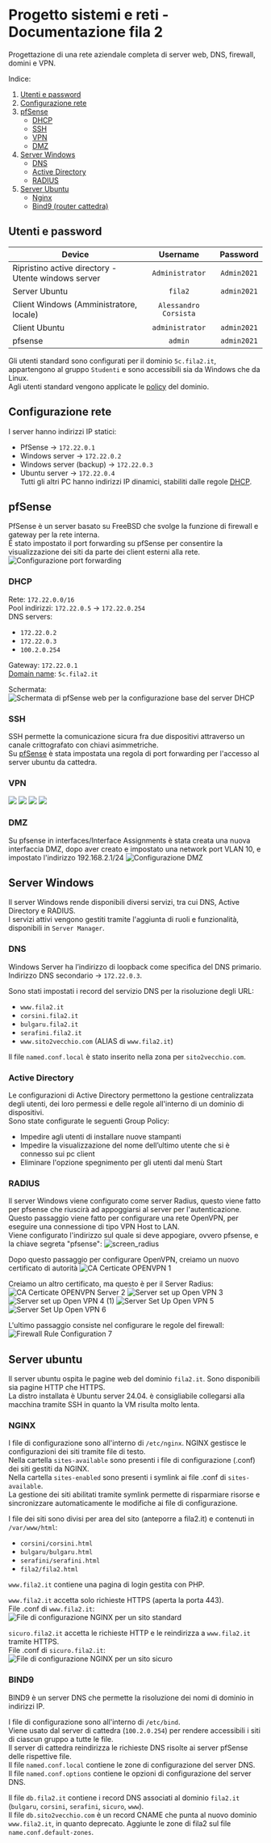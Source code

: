 # Progetto sistemi e reti - Documentazione fila 2
Progettazione di una rete aziendale completa di server web, DNS, firewall, domini e VPN.

Indice:
1. [Utenti e password](#utenti-e-password)
2. [Configurazione rete](#configurazione-rete)
3. [pfSense](#pfsense)
    * [DHCP](#dhcp)
    * [SSH](#ssh)
    * [VPN](#vpn)
    * [DMZ](#dmz)
4. [Server Windows](#server-windows)
    * [DNS](#dns)
    * [Active Directory](#active-directory)
    * [RADIUS](#radius)
5. [Server Ubuntu](#server-ubuntu)
    * [Nginx](#nginx)
    * [Bind9 (router cattedra)](#bind9)

## Utenti e password
| Device                                              |       Username        |  Password   |
|-----------------------------------------------------|:---------------------:|:-----------:|
| Ripristino active directory - Utente windows server |    `Administrator`    | `Admin2021` |
| Server Ubuntu                                       |        `fila2`        | `admin2021` |
| Client Windows (Amministratore, locale)             | `Alessandro Corsista` |             |
| Client Ubuntu                                       |    `administrator`    | `admin2021` |
| pfsense                                             |        `admin`        | `admin2021` |

Gli utenti standard sono configurati per il dominio `5c.fila2.it`,
appartengono al gruppo `Studenti` e sono accessibili sia da Windows che da Linux.\
Agli utenti standard vengono applicate le [policy](#active-directory) del dominio.

## Configurazione rete
I server hanno indirizzi IP statici:
* PfSense -> `172.22.0.1`
* Windows server -> `172.22.0.2`
* Windows server (backup) -> `172.22.0.3`
* Ubuntu server -> `172.22.0.4`\
Tutti gli altri PC hanno indirizzi IP dinamici, stabiliti dalle regole [DHCP](#dhcp).

## pfSense
PfSense è un server basato su FreeBSD che svolge la funzione di firewall e gateway per la rete interna.\
É stato impostato il port forwarding su pfSense per consentire la visualizzazione dei siti da parte dei client esterni alla rete.
![Configurazione port forwarding](/img/port-forwarding/confPortFwd.png)

### DHCP
Rete: `172.22.0.0/16`\
Pool indirizzi: `172.22.0.5` -> `172.22.0.254`\
DNS servers:
* `172.22.0.2`
* `172.22.0.3`
* `100.2.0.254`

Gateway: `172.22.0.1`\
[Domain name](#active-directory): `5c.fila2.it`

Schermata:
![Schermata di pfSense web per la configurazione base del server DHCP](img/dhcp/confDHCP.png)

### SSH
SSH permette la comunicazione sicura fra due dispositivi attraverso un canale crittografato con chiavi asimmetriche.\
Su [pfSense](#pfsense) è stata impostata una regola di port forwarding per l'accesso al server ubuntu da cattedra.

### VPN
![](img/vpn/confScreen1.png)
![](img/vpn/confScreen2.png)
![](img/vpn/confScreen3.png)
![](img/vpn/confScreen4.png)

### DMZ 
Su pfsense in interfaces/Interface Assignments è stata creata una nuova interfaccia DMZ, dopo aver creato e impostato una network port VLAN 10, e impostato l'indirizzo 192.168.2.1/24
![Configurazione DMZ](/img/port-forwarding/DMZ1.png)

## Server Windows
Il server Windows rende disponibili diversi servizi, tra cui DNS, Active Directory e RADIUS.\
I servizi attivi vengono gestiti tramite l'aggiunta di ruoli e funzionalità, disponibili in `Server Manager`.

### DNS
Windows Server ha l’indirizzo di loopback come specifica del DNS primario.\
Indirizzo DNS secondario -> `172.22.0.3`.

Sono stati impostati i record del servizio DNS per la risoluzione degli URL:
* `www.fila2.it`
* `corsini.fila2.it`
* `bulgaru.fila2.it`
* `serafini.fila2.it`
* `www.sito2vecchio.com` (ALIAS di `www.fila2.it`)

Il file `named.conf.local` è stato inserito nella zona per `sito2vecchio.com`.

### Active Directory
Le configurazioni di Active Directory permettono la gestione centralizzata degli utenti, dei loro permessi e delle regole all'interno di un dominio di dispositivi.\
Sono state configurate le seguenti Group Policy:
* Impedire agli utenti di installare nuove stampanti
* Impedire la visualizzazione del nome dell’ultimo utente che si è connesso sui pc client
* Eliminare l'opzione spegnimento per gli utenti dal menù Start

### RADIUS
Il server Windows viene configurato come server Radius, questo viene fatto per pfsense che riuscirà ad appoggiarsi al server per l'autenticazione.\
Questo passaggio viene fatto per configurare una rete OpenVPN, per eseguire una connessione di tipo VPN Host to LAN.\
Viene configurato l'indirizzo sul quale si deve appogiare, ovvero pfsense, e la chiave segreta "pfsense":
![screen_radius](img/radius/confRadius.png)

Dopo questo passaggio per configurare OpenVPN, creiamo un nuovo certificato di autorità
![CA Certicate OPENVPN 1](img/radius/CA-Certicate-OpenVPN-1.png)

Creiamo un altro certificato, ma questo è per il Server Radius:
![CA Certicate OPENVPN Server 2](img/radius/CA-Certicate-OpenVPN-2.png)
![Server set up Open VPN 3](img/radius/OpenVPN-3.png)
![Server set up Open VPN 4 (1)](img/radius/OpenVPN-4.png)
![Server Set Up Open VPN 5](img/radius/OpenVPN-5.png)
![Server Set Up Open VPN 6](img/radius/OpenVPN-6.png)

L'ultimo passaggio consiste nel configurare le regole del firewall:
![Firewall Rule Configuration 7](img/radius/confFirewall.png)

## Server ubuntu
Il server ubuntu ospita le pagine web del dominio `fila2.it`. Sono disponibili sia pagine HTTP che HTTPS.\
La distro installata è Ubuntu server 24.04. è consigliabile collegarsi alla macchina tramite SSH in quanto la VM risulta molto lenta.

### NGINX
I file di configurazione sono all'interno di `/etc/nginx`.
NGINX gestisce le configurazioni dei siti tramite file di testo.\
Nella cartella `sites-available` sono presenti i file di configurazione (.conf) dei siti gestiti da NGINX.\
Nella cartella `sites-enabled` sono presenti i symlink ai file .conf di `sites-available`.\
La gestione dei siti abilitati tramite symlink permette di risparmiare risorse e 
sincronizzare automaticamente le modifiche ai file di configurazione.

I file dei siti sono divisi per area del sito (anteporre a fila2.it) e contenuti in `/var/www/html`:
* `corsini/corsini.html`
* `bulgaru/bulgaru.html`
* `serafini/serafini.html`
* `fila2/fila2.html`

`www.fila2.it` contiene una pagina di login gestita con PHP.

`www.fila2.it` accetta solo richieste HTTPS (aperta la porta 443).\
File .conf di `www.fila2.it`:
![File di configurazione NGINX per un sito standard](/img/nginx/conf-www.fila2.it.png)

`sicuro.fila2.it` accetta le richieste HTTP e le reindirizza a `www.fila2.it` tramite HTTPS.\
File .conf di `sicuro.fila2.it`:
![File di configurazione NGINX per un sito sicuro](/img/nginx/conf-sicuro.fila2.it.png)

### BIND9
BIND9 è un server DNS che permette la risoluzione dei nomi di dominio in indirizzi IP.

I file di configurazione sono all'interno di `/etc/bind`.\
Viene usato dal server di cattedra (`100.2.0.254`) per rendere accessibili i siti di ciascun gruppo a tutte le file.\
Il server di cattedra reindirizza le richieste DNS risolte ai server pfSense delle rispettive file.\
Il file `named.conf.local` contiene le zone di configurazione del server DNS.\
Il file `named.conf.options` contiene le opzioni di configurazione del server DNS.

Il file `db.fila2.it` contiene i record DNS associati al dominio `fila2.it` (`bulgaru`, `corsini`, `serafini`, `sicuro`, `www`).\
Il file `db.sito2vecchio.com` è un record CNAME che punta al nuovo dominio `www.fila2.it`, in quanto deprecato.
Aggiunte le zone di fila2 sul file `name.conf.default-zones`.
